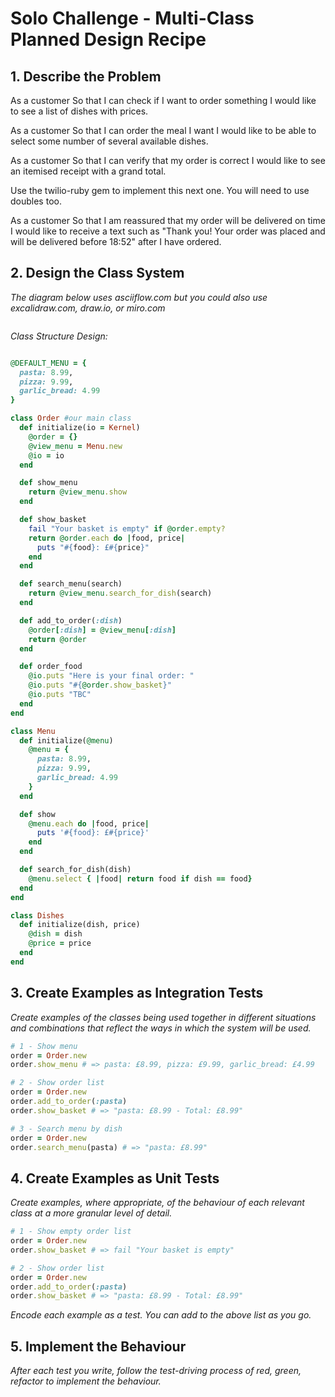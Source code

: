 # Solo Challenge - Multi-Class Planned Design Recipe

## 1. Describe the Problem

As a customer
So that I can check if I want to order something
I would like to see a list of dishes with prices.

As a customer
So that I can order the meal I want
I would like to be able to select some number of several available dishes.

As a customer
So that I can verify that my order is correct
I would like to see an itemised receipt with a grand total.

Use the twilio-ruby gem to implement this next one. You will need to use doubles too.

As a customer
So that I am reassured that my order will be delivered on time
I would like to receive a text such as "Thank you! Your order was placed and will be delivered before 18:52" after I have ordered.

## 2. Design the Class System

_The diagram below uses asciiflow.com but you could also use excalidraw.com, draw.io, or miro.com_

```

```

_Class Structure Design:_

```ruby

@DEFAULT_MENU = {
  pasta: 8.99,
  pizza: 9.99,
  garlic_bread: 4.99
}

class Order #our main class
  def initialize(io = Kernel)
    @order = {}
    @view_menu = Menu.new
    @io = io
  end

  def show_menu
    return @view_menu.show
  end

  def show_basket
    fail "Your basket is empty" if @order.empty?
    return @order.each do |food, price| 
      puts "#{food}: £#{price}"
    end
  end

  def search_menu(search)
    return @view_menu.search_for_dish(search)
  end

  def add_to_order(:dish)  
    @order[:dish] = @view_menu[:dish]
    return @order
  end

  def order_food
    @io.puts "Here is your final order: "
    @io.puts "#{@order.show_basket}"
    @io.puts "TBC"
  end
end

class Menu
  def initialize(@menu)
    @menu = {
      pasta: 8.99,
      pizza: 9.99,
      garlic_bread: 4.99
    }
  end

  def show
    @menu.each do |food, price| 
      puts '#{food}: £#{price}'
    end
  end

  def search_for_dish(dish)
    @menu.select { |food| return food if dish == food}
  end
end

class Dishes
  def initialize(dish, price)
    @dish = dish
    @price = price
  end
end

```

## 3. Create Examples as Integration Tests

_Create examples of the classes being used together in different situations and
combinations that reflect the ways in which the system will be used._

```ruby
# 1 - Show menu
order = Order.new
order.show_menu # => pasta: £8.99, pizza: £9.99, garlic_bread: £4.99

# 2 - Show order list 
order = Order.new
order.add_to_order(:pasta)
order.show_basket # => "pasta: £8.99 - Total: £8.99"

# 3 - Search menu by dish
order = Order.new
order.search_menu(pasta) # => "pasta: £8.99"
```

## 4. Create Examples as Unit Tests

_Create examples, where appropriate, of the behaviour of each relevant class at
a more granular level of detail._

```ruby
# 1 - Show empty order list
order = Order.new
order.show_basket # => fail "Your basket is empty"

# 2 - Show order list 
order = Order.new
order.add_to_order(:pasta)
order.show_basket # => "pasta: £8.99 - Total: £8.99"
```

_Encode each example as a test. You can add to the above list as you go._

## 5. Implement the Behaviour

_After each test you write, follow the test-driving process of red, green,
refactor to implement the behaviour._
